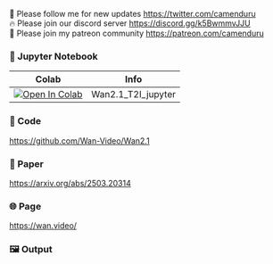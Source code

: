 🐣 Please follow me for new updates https://twitter.com/camenduru <br />
🔥 Please join our discord server https://discord.gg/k5BwmmvJJU <br />
🥳 Please join my patreon community https://patreon.com/camenduru <br />

### 🍊 Jupyter Notebook

| Colab | Info
| --- | --- |
[![Open In Colab](https://colab.research.google.com/assets/colab-badge.svg)](https://colab.research.google.com/github/camenduru/Wan-jupyter/blob/main/Wan2.1_T2I_jupyter.ipynb) | Wan2.1_T2I_jupyter

### 🧬 Code
https://github.com/Wan-Video/Wan2.1

### 📄 Paper
https://arxiv.org/abs/2503.20314

### 🌐 Page
https://wan.video/

### 🖼 Output

